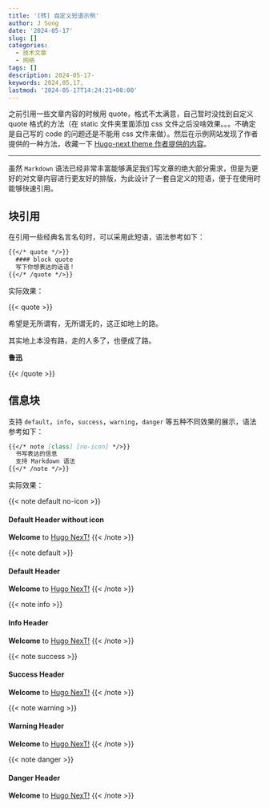 ```yaml
---
title: '[转] 自定义短语示例'
author: J Song
date: '2024-05-17'
slug: []
categories:
  - 技术文章
  - 网络
tags: []
description: 2024-05-17-
keywords: 2024,05,17,
lastmod: '2024-05-17T14:24:21+08:00'
---
```


之前引用一些文章内容的时候用 quote，格式不太满意，自己暂时没找到自定义 quote 格式的方法（在 static 文件夹里面添加 css 文件之后没啥效果。。。不确定是自己写的 code 的问题还是不能用 css 文件来做）。然后在示例网站发现了作者提供的一种方法，收藏一下 [Hugo-next theme 作者提供的内容](https://hugo-next.eu.org/demo/shortcodes.html#more)。

---

虽然 `Markdown` 语法已经非常丰富能够满足我们写文章的绝大部分需求，但是为更好的对文章内容进行更友好的排版，为此设计了一套自定义的短语，便于在使用时能够快速引用。

<!--more-->

## 块引用

在引用一些经典名言名句时，可以采用此短语，语法参考如下：

```markdown
{{</* quote */>}}
  #### block quote
  写下你想表达的话语！
{{</* /quote */>}}
```

实际效果：

{{< quote >}}

希望是无所谓有，无所谓无的，这正如地上的路。


其实地上本没有路，走的人多了，也便成了路。

**鲁迅**

{{< /quote >}}

## 信息块

支持 `default`，`info`，`success`，`warning`，`danger` 等五种不同效果的展示，语法参考如下：

```markdown
{{</* note [class] [no-icon] */>}}
  书写表达的信息
  支持 Markdown 语法
{{</* /note */>}}
```

实际效果：

{{< note default no-icon >}}
  #### Default Header without icon
  **Welcome** to [Hugo NexT!](https://preview.hugo-next.eu.org)
{{< /note >}}

{{< note default >}}
  #### Default Header
  **Welcome** to [Hugo NexT!](https://preview.hugo-next.eu.org)
{{< /note >}}

{{< note info >}}
  #### Info Header
  **Welcome** to [Hugo NexT!](https://preview.hugo-next.eu.org)
{{< /note >}}

{{< note success >}}
  #### Success Header
  **Welcome** to [Hugo NexT!](https://preview.hugo-next.eu.org)
{{< /note >}}

{{< note warning >}}
  #### Warning Header
  **Welcome** to [Hugo NexT!](https://preview.hugo-next.eu.org)
{{< /note >}}

{{< note danger >}}
  #### Danger Header
  **Welcome** to [Hugo NexT!](https://preview.hugo-next.eu.org)
{{< /note >}}
